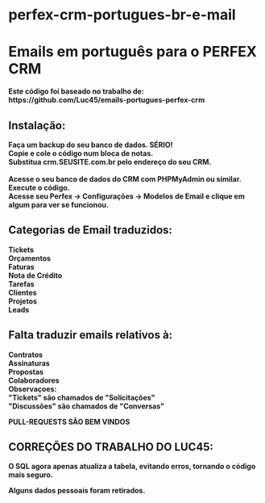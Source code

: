 # perfex-crm-portugues-br-e-mail
<h1>Emails em português para o PERFEX CRM</h1>

<p><b>Este código foi baseado no trabalho de: https://github.com/Luc45/emails-portugues-perfex-crm</b:</p>

<h2>Instalação:</h2>
<p>Faça um backup do seu banco de dados. SÉRIO!<br />
Copie e cole o código num bloca de notas.<br />
Substitua crm.SEUSITE.com.br pelo endereço do seu CRM.<br />
<br />
Acesse o seu banco de dados do CRM com PHPMyAdmin ou similar.<br />
Execute o código.<br />
Acesse seu Perfex -> Configurações -> Modelos de Email e clique em algum para ver se funcionou.</p>

<h2>Categorias de Email traduzidos:</h2>
Tickets<br />
Orçamentos<br />
Faturas<br />
Nota de Crédito<br />
Tarefas<br />
Clientes<br />
Projetos<br />
Leads<br />
<p />
<h2>Falta traduzir emails relativos à:</h2>
Contratos<br />
Assinaturas<br />
Propostas<br />
Colaboradores<br />
Observaçoes:<br />
"Tickets" são chamados de "Solicitações"<br />
"Discussões" são chamados de "Conversas"<br />


<p>PULL-REQUESTS SÃO BEM VINDOS</p>

<h2>CORREÇÕES DO TRABALHO DO LUC45:</h2>

<p>O SQL agora apenas atualiza a tabela, evitando erros, tornando o código mais seguro.<br />

Alguns dados pessoais foram retirados.</p>

